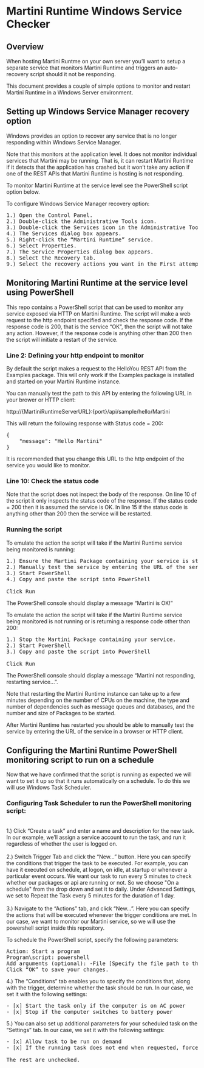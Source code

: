 # Martini Runtime Windows Service Checker

## Overview
When hosting Martini Runtme on your own server you’ll want to setup a separate service that monitors Martini Runtime and triggers an auto-recovery script should it not be responding.

This document provides a couple of simple options to monitor and restart Martini Runtime in a Windows Server environment.

## Setting up Windows Service Manager recovery option
Windows provides an option to recover any service that is no longer responding within Windows Service Manager.

Note that this monitors at the application level. It does not monitor individual services that Martini may be running. That is, it can restart Martini Runtime if it detects that the application has crashed but it won’t take any action if one of the REST APIs that Martini Runtime is hosting is not responding.

To monitor Martini Runtime at the service level see the PowerShell script option below.

To configure Windows Service Manager recovery option: 
<pre>
1.) Open the Control Panel.
2.) Double-click the Administrative Tools icon.
3.) Double-click the Services icon in the Administrative Tools dialog box.
4.) The Services dialog box appears.
5.) Right-click the “Martini Runtime” service.
6.) Select Properties.
7.) The Service Properties dialog box appears.
8.) Select the Recovery tab.
9.) Select the recovery actions you want in the First attempt failure, Second attempt failure and Subsequent attempts failure fields.
</pre>

## Monitoring Martini Runtime at the service level using PowerShell
This repo contains a PowerShell script that can be used to monitor any service exposed via HTTP on Martini Runtime. The script will make a web request to the http endpoint specified and check the response code. If the response code is 200, that is the service “OK”, then the script will not take any action. However, if the response code is anything other than 200 then the script will initiate a restart of the service.

### Line 2: Defining your http endpoint to monitor
By default the script makes a request to the HelloYou REST API from the Examples package. This will only work if the Examples package is installed and started on your Martini Runtime instance. 

You can manually test the path to this API by entering the following URL in your brower or HTTP client:

http://{MartiniRuntimeServerURL}:{port}/api/sample/hello/Martini

This will return the following response with Status code = 200:
<pre>
{
	"message": "Hello Martini"
}
</pre>
It is recommended that you change this URL to the http endpoint of the service you would like to monitor.

### Line 10: Check the status code
Note that the script does not inspect the body of the response. On line 10 of the script it only inspects the status code of the response. If the status code = 200 then it is assumed the service is OK. In line 15 if the status code is anything other than 200 then the service will be restarted.

### Running the script
To emulate the action the script will take if the Martini Runtime service being monitored is running:
<pre>
1.) Ensure the Martini Package containing your service is started.
2.) Manually test the service by entering the URL of the service in a browser or HTTP client.
3.) Start PowerShell
4.) Copy and paste the script into PowerShell

Click Run
</pre>
The PowerShell console should display a message “Martini is OK!”

To emulate the action the script will take if the Martini Runtime service being monitored is not running or is returning a response code other than 200:
<pre>
1.) Stop the Martini Package containing your service.
2.) Start PowerShell
3.) Copy and paste the script into PowerShell

Click Run
</pre>

The PowerShell console should display a message “Martini not responding, restarting service...”.

Note that restarting the Martini Runtime instance can take up to a few minutes depending on the number of CPUs on the machine, the type and number of dependencies such as message queues and databases, and the number and size of Packages to be started.

After Martini Runtime has restarted you should be able to manually test the service by entering the URL of the service in a browser or HTTP client.

## Configuring the Martini Runtime PowerShell monitoring script to run on a schedule
Now that we have confirmed that the script is running as expected we will want to set it up so that it runs automatically on a schedule. To do this we will use Windows Task Scheduler.


### Configuring Task Scheduler to run the PowerShell monitoring script:
<br> 1.) Click “Create a task” and enter a name and description for the new task. In our example, we’ll assign a service account to run the task, and run it regardless of whether the user is logged on. </br>
<br> 2.) Switch Trigger Tab and click the “New…” button. Here you can specify the conditions that trigger the task to be executed. For example, you can have it executed on schedule, at logon, on idle, at startup or whenever a particular event occurs. We want our task to run every 5 minutes to check whether our packages or api are running or not. So we choose "On a schedule" from the drop down and set it to daily. Under Advanced Settings, we set to Repeat the Task every 5 minutes for the duration of 1 day. </br>
<br> 3.) Navigate to the “Actions” tab, and click “New…”. Here you can specify the actions that will be executed whenever the trigger conditions are met. In our case, we want to monitor our Martini service, so we will use the powershell script inside this repository.

To schedule the PowerShell script, specify the following parameters:
<pre>
Action: Start a program
Program\script: powershell
Add arguments (optional): -File [Specify the file path to the script here]
Click “OK” to save your changes.
</pre>
4.) The “Conditions” tab enables you to specify the conditions that, along with the trigger, determine whether the task should be run. In our case, we set it with the following settings:
<pre>
- [x] Start the task only if the computer is on AC power
- [x] Stop if the computer switches to battery power
</pre>
5.) You can also set up additional parameters for your scheduled task on the “Settings” tab. In our case, we set it with the following settings:
<pre>
- [x] Allow task to be run on demand
- [x] If the running task does not end when requested, force it to stop

The rest are unchecked.
<pre>
